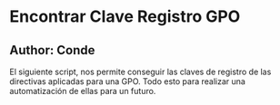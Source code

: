 # Encontrar Clave Registro GPO
## Author: Conde 

El siguiente script, nos permite conseguir las claves de registro de las directivas aplicadas para 
una GPO. Todo esto para realizar una automatización de ellas para un futuro. 
